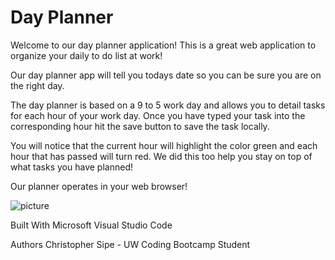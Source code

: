 # Day Planner
Welcome to our day planner application! This is a great web application to organize your daily to do list at work!

Our day planner app will tell you todays date so you can be sure you are on the right day.

The day planner is based on a 9 to 5 work day and allows you to detail tasks for each hour of your work day. Once you have typed your task into the corresponding hour hit the save button to save the task locally. 

You will notice that the current hour will highlight the color green and each hour that has passed will turn red. We did this too help you stay on top of what tasks you have planned!

Our planner operates in your web browser!

![picture](assets/preview.jpg)

Built With
Microsoft Visual Studio Code

Authors
Christopher Sipe - UW Coding Bootcamp Student
